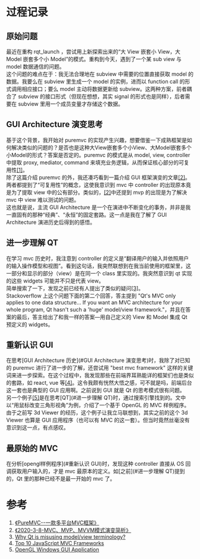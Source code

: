 # 过程记录

## 原始问题

最近在重构 rqt_launch ，尝试用上新探索出来的“大 View 嵌套小 View，大 Model 嵌套多个小 Model”的模式。重构到今天，遇到了一个某 sub view 与 model 数据通信的问题。  
这个问题的难点在于：我无法合理地在 subview 中需要的位置直接获取 model 的数据。我要么在 subview 里生成一个 model 的实例，进而以 function call 的形式调用相应接口；要么 model 主动将数据更新给 subview。这两种方案，前者耦合了 subview 的接口形式（但现在想想，其实 signal 的形式也是同样），后者需要在 subview 里用一个成员变量才存储这个数据。  

## GUI Architecture 演变思考

基于这个背景，我开始对 puremvc 的实现产生兴趣，想要借鉴一下成熟框架是如何解决类似的问题的？是否也是这种大View嵌套多个小View、大Model嵌套多个小Model的形式？答案是否定的。puremvc 的模式是从 model, view, controller 中提取 proxy, mediator, command 来填充业务逻辑，从而保证核心部分的可复用性[[1]](#参考)。  
除了这篇介绍 puremvc 的外，我还凑巧看到一篇介绍 GUI 框架演变的文章[[2]](#参考)。两者都提到了“可复用性”的概念，这使我意识到 mvc 中 controller 的出现原本竟是为了提取 view 中的公有部分。类似的，[[2]](#参考)中还提到 mvp 的出现是为了解决 mvc 中 view 难以测试的问题。  
这也就是说，主流 GUI Architecture 是一个在演进中不断变化的事务，并非是我一直固有的那种“经典”、“永恒”的固定套路。这一点是我在了解了 GUI Architecture 演进历史后得到的感悟。  

## 进一步理解 QT

在学习 mvc 历史时，我注意到 controller 的定义是“翻译用户的输入并依照用户的输入操作模型和视图”。看到这句话，我突然联想到在我当前使用的框架里，这一部分和显示的部分（view）是在同一个 class 里实现的。我突然意识到 qt 实现的这些 widgets 可能并不只是代表 view。  
简单搜索了一下，发现之前已经有人提出了类似的疑问[[3]](#参考)。  
Stackoverflow 上这个问题下面的第二个回答，答主提到 "Qt's MVC only applies to one data structure... If you want an MVC architecture for your whole program, Qt hasn't such a 'huge' model/view framework."，并且在答案的最后，答主给出了和我一样的答案—用自己定义的 View 和 Model 集成 Qt 预定义的 widgets。

## 重新认识 GUI

在思考[GUI Architecture 历史](#GUI Architecture 演变思考)时，我除了对已知的 puremvc 进行了进一步的了解，还尝试用 "best mvc framework" 这样的关键词来进一步探索。在这个过程中，我发现那些在前端界耳熟能详的框架们也是类似的套路，如 react, vue 等[[4]](#参考)。这令我颇有恍然大悟之感，可不就是吗，前端后台这一套也是典型的 GUI 应用啊。之前说到 GUI 就是 Qt 的思考模式很有问题。  
另一个例子[[5]](#参考)是在思考[QT](#进一步理解 QT)时，通过搜索引擎找到的。文中以“用鼠标改变三角形视角”为例，介绍了一个基于 OpenGL 的 MVC 样例程序。由于之前写 3d Viewer 的经历，这个例子让我立马联想到，其实之前的这个 3d Viewer 也算是 GUI 应用程序（也可以有 MVC 的这一套）。但当时竟然丝毫没有意识到这一点，有点感叹。  

## 最原始的 MVC

在分析[opengl样例程序](#重新认识 GUI)时，发现这种 controller 直接从 OS 回调获取用户输入的，才是 mvc 最原本的定义。如[之前](#进一步理解 QT)提到的，Qt 里的那种已经不是最一开始的 mvc 了。

# 参考
1. [《PureMVC--一款多平台MVC框架》](https://www.jianshu.com/p/47deaced9eb3)  
2. [《2020-3-8-MVC、MVP、MVVM模式演变简析》](https://cloud.tencent.com/developer/article/1641997)  
3. [Why Qt is misusing model/view terminology?](https://stackoverflow.com/questions/5543198/why-qt-is-misusing-model-view-terminology)  
4. [Top 10 JavaScript MVC Frameworks](https://www.bbconsult.co.uk/blog/top-10-javascript-mvc-frameworks)  
5. [OpenGL Windows GUI Application](http://www.songho.ca/opengl/gl_mvc.html)  
